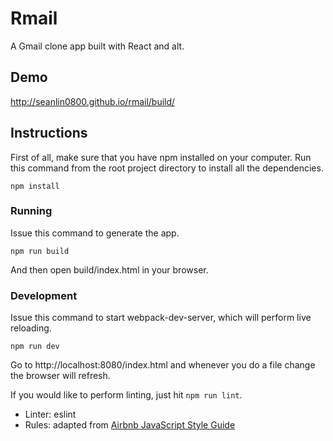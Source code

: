 # Rmail
A Gmail clone app built with React and alt.

## Demo
http://seanlin0800.github.io/rmail/build/

## Instructions
First of all, make sure that you have npm installed on your computer. Run this command from the root project directory to install all the dependencies.
```
npm install
```
### Running
Issue this command to generate the app.
```
npm run build
```
And then open build/index.html in your browser.

### Development
Issue this command to start webpack-dev-server, which will perform live reloading.
```
npm run dev
```
Go to http://localhost:8080/index.html and whenever you do a file change the browser will refresh.

If you would like to perform linting, just hit `npm run lint`.
 - Linter: eslint
 - Rules: adapted from [Airbnb JavaScript Style Guide](https://github.com/airbnb/javascript)
